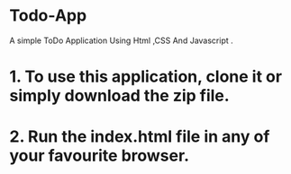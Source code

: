 # Todo-App
A simple ToDo Application Using Html ,CSS And Javascript . 


# 1. To use this application, clone it or simply download the zip file.
# 2. Run the index.html file in any of your favourite browser.

